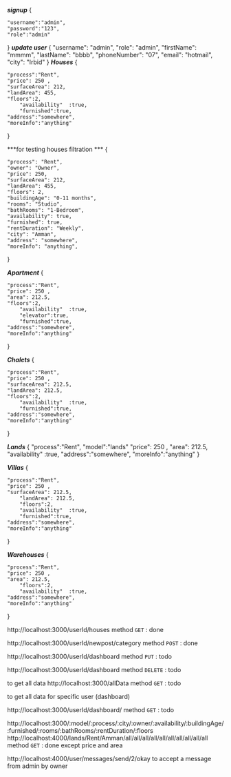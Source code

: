 ***signup***
{

    "username":"admin",
    "password":"123",
    "role":"admin"

}
***update user***
{
    "username": "admin",
    "role": "admin",
    "firstName": "mmmm",
    "lastName": "bbbb",
    "phoneNumber": "07",
    "email": "hotmail",
    "city": "Irbid"
}
***Houses***
{

    "process":"Rent",
    "price": 250 ,
    "surfaceArea": 212,
    "landArea": 455,
    "floors":2,
        "availability"  :true,
        "furnished":true,
    "address":"somewhere",
    "moreInfo":"anything"

}

***for testing houses filtration ***
{

    "process": "Rent",
    "owner": "Owner",
    "price": 250,
    "surfaceArea": 212,
    "landArea": 455,
    "floors": 2,
    "buildingAge": "0-11 months",
    "rooms": "Studio",
    "bathRooms": "1-Bedroom",
    "availability": true,
    "furnished": true,
    "rentDuration": "Weekly",
    "city": "Amman",
    "address": "somewhere",
    "moreInfo": "anything",

  }

***Apartment***
{

    "process":"Rent",
    "price": 250 ,
    "area": 212.5,
    "floors":2,
        "availability"  :true,
        "elevator":true,
        "furnished":true,
    "address":"somewhere",
    "moreInfo":"anything"

}

***Chalets***
{

    "process":"Rent",
    "price": 250 ,
    "surfaceArea": 212.5,
    "landArea": 212.5,
    "floors":2,
        "availability"  :true,
        "furnished":true,
    "address":"somewhere",
    "moreInfo":"anything"

}

***Lands***
{
    "process":"Rent",
    "model":"lands"
    "price": 250 ,
    "area": 212.5,
    "availability"  :true,
    "address":"somewhere",
    "moreInfo":"anything"
}

***Villas***
{

    "process":"Rent",
    "price": 250 ,
    "surfaceArea": 212.5,
        "landArea": 212.5,
        "floors":2,
        "availability"  :true,
        "furnished":true,
    "address":"somewhere",
    "moreInfo":"anything"

}

***Warehouses***
{

    "process":"Rent",
    "price": 250 ,
    "area": 212.5,
        "floors":2,
        "availability"  :true,
    "address":"somewhere",
    "moreInfo":"anything"

}

http://localhost:3000/userId/houses     method `GET` :  done 

http://localhost:3000/userId/newpost/category   method `POST` : done

http://localhost:3000/userId/dashboard  method `PUT` : todo

http://localhost:3000/userId/dashboard   method `DELETE` : todo

to get all data
http://localhost:3000/allData  method `GET` : todo

to get all data for specific user (dashboard)

http://localhost:3000/userId/dashboard/ method `GET` : todo

http://localhost:3000/:model/:process/:city/:owner/:availability/:buildingAge/:furnished/:rooms/:bathRooms/:rentDuration/:floors  
http://localhost:4000/lands/Rent/Amman/all/all/all/all/all/all/all/all/all/all 
method `GET` : done except price and area


 http://localhost:4000/user/messages/send/2/okay to accept a message from admin by owner
